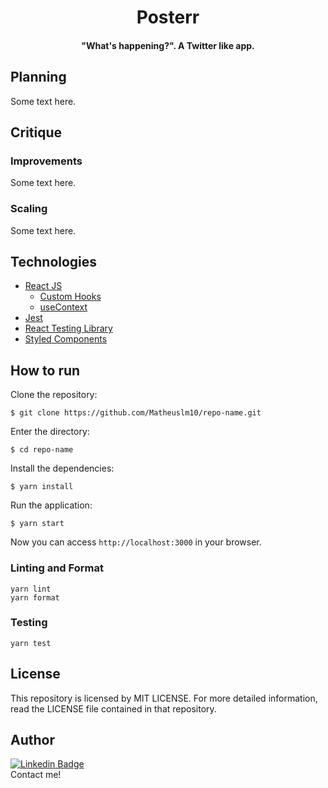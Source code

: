 <h1 align="center">
  Posterr    
</h1>
<h4 align="center">
  "What's happening?". A Twitter like app.
</h4>

## Planning

Some text here.

## Critique

### Improvements

Some text here.

### Scaling

Some text here.

## Technologies

- [React JS](https://reactjs.org/)
  - [Custom Hooks](https://reactjs.org/docs/hooks-custom.html#extracting-a-custom-hook)
  - [useContext](https://reactjs.org/docs/hooks-reference.html#usecontext)
- [Jest](https://jestjs.io/)
- [React Testing Library](https://testing-library.com/docs/react-testing-library/intro/)
- [Styled Components](https://www.styled-components.com/)

## How to run

Clone the repository:

```
$ git clone https://github.com/Matheuslm10/repo-name.git
```

Enter the directory:

```
$ cd repo-name
```

Install the dependencies:

```
$ yarn install
```

Run the application:

```
$ yarn start
```

Now you can access `http://localhost:3000` in your browser.

### Linting and Format

```
yarn lint
yarn format
```

### Testing

```
yarn test
```

## License

This repository is licensed by MIT LICENSE. For more detailed information, read the LICENSE file contained in that repository.

## Author

[![Linkedin Badge](https://img.shields.io/badge/-Matheus_Machado-blue?style=flat-square&logo=Linkedin&logoColor=white)](https://www.linkedin.com/in/matheusmachado-dev/)  
Contact me!